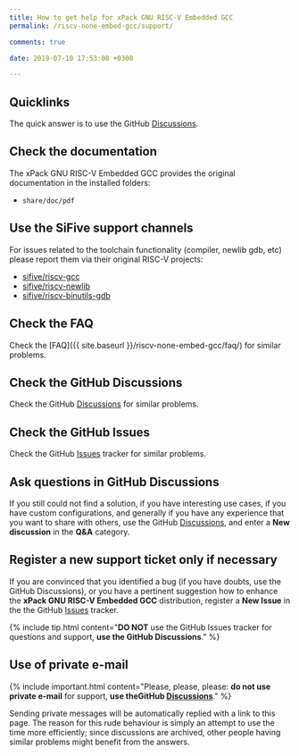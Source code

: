 ```yaml
---
title: How to get help for xPack GNU RISC-V Embedded GCC
permalink: /riscv-none-embed-gcc/support/

comments: true

date: 2019-07-10 17:53:00 +0300

---
```


## Quicklinks

The quick answer is to use the
GitHub [Discussions](https://github.com/xpack-dev-tools/riscv-none-eabi-gcc-xpack/discussions/).

## Check the documentation

The xPack GNU RISC-V Embedded GCC provides the original documentation in the
installed folders:

- `share/doc/pdf`

## Use the SiFive support channels

For issues related to the toolchain functionality (compiler, newlib
gdb, etc) please report them via their original RISC-V projects:

- [sifive/riscv-gcc](https://github.com/sifive/riscv-gcc/issues/)
- [sifive/riscv-newlib](https://github.com/sifive/riscv-newlib/issues/)
- [sifive/riscv-binutils-gdb](https://github.com/sifive/riscv-binutils-gdb/issues/)

## Check the FAQ

Check the [FAQ]({{ site.baseurl }}/riscv-none-embed-gcc/faq/)
for similar problems.

## Check the GitHub Discussions

Check the GitHub [Discussions](https://github.com/xpack-dev-tools/riscv-none-eabi-gcc-xpack/discussions/) for
similar problems.

## Check the GitHub Issues

Check the
GitHub [Issues](https://github.com/xpack-dev-tools/riscv-none-embed-gcc-xpack/issues/)
tracker for similar problems.

## Ask questions in GitHub Discussions

If you still could not find a solution, if you have interesting use
cases, if you have custom configurations, and generally if you have
any experience that you want to share with others, use the
GitHub [Discussions](https://github.com/xpack-dev-tools/riscv-none-eabi-gcc-xpack/discussions/),
and enter a **New discussion** in the **Q&A** category.

## Register a new support ticket only if necessary

If you are convinced that you identified a bug (if you have doubts,
use the GitHub Discussions),
or you have a pertinent suggestion how to enhance the **xPack GNU RISC-V Embedded GCC**
distribution, register a **New Issue** in the the
GitHub [Issues](https://github.com/xpack-dev-tools/riscv-none-embed-gcc-xpack/issues/)
tracker.

{% include tip.html content="**DO NOT** use the GitHub Issues tracker
for questions and support, **use the GitHub Discussions**." %}

## Use of private e-mail

{% include important.html content="Please, please, please: **do not use
private e-mail** for support, **use theGitHub [Discussions](https://github.com/xpack-dev-tools/riscv-none-eabi-gcc-xpack/discussions/)**." %}

Sending private messages will be automatically replied with
a link to this page.
The reason for this rude behaviour is simply an attempt to use
the time more efficiently; since discussions are archived, other people
having similar problems might benefit from the answers.
